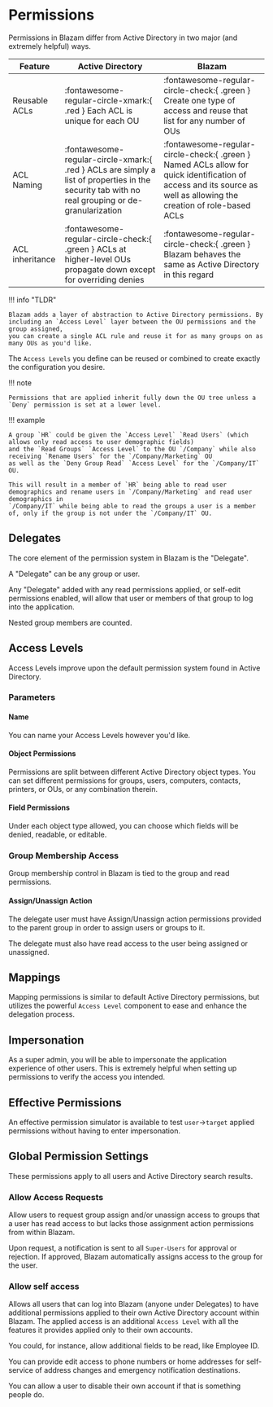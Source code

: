 ﻿# Permissions
Permissions in Blazam differ from Active Directory in two major (and extremely helpful) ways.

| Feature | Active Directory | Blazam |
| ------- | ------------------------------------ | ------ |
| Reusable ACLs      | :fontawesome-regular-circle-xmark:{ .red } Each ACL is unique for each OU  | :fontawesome-regular-circle-check:{ .green } Create one type of access and reuse that list for any number of OUs |
| ACL Naming         | :fontawesome-regular-circle-xmark:{ .red } ACLs are simply a list of properties in the security tab with no real grouping or de-granularization | :fontawesome-regular-circle-check:{ .green } Named ACLs allow for quick identification of access and its source as well as allowing the creation of role-based ACLs |
| ACL inheritance    | :fontawesome-regular-circle-check:{ .green } ACLs at higher-level OUs propagate down except for overriding denies | :fontawesome-regular-circle-check:{ .green } Blazam behaves the same as Active Directory in this regard |

!!! info "TLDR"

    Blazam adds a layer of abstraction to Active Directory permissions. By including an `Access Level` layer between the OU permissions and the group assigned,
    you can create a single ACL rule and reuse it for as many groups on as many OUs as you'd like.

The `Access Levels` you define can be reused or combined to create exactly the configuration you desire.

!!! note

    Permissions that are applied inherit fully down the OU tree unless a `Deny` permission is set at a lower level.

!!! example

    A group `HR` could be given the `Access Level` `Read Users` (which allows only read access to user demographic fields)
    and the `Read Groups` `Access Level` to the OU `/Company` while also receiving `Rename Users` for the `/Company/Marketing` OU
    as well as the `Deny Group Read` `Access Level` for the `/Company/IT` OU.

    This will result in a member of `HR` being able to read user demographics and rename users in `/Company/Marketing` and read user demographics in
    `/Company/IT` while being able to read the groups a user is a member of, only if the group is not under the `/Company/IT` OU.

## Delegates
The core element of the permission system in Blazam is the "Delegate".

A "Delegate" can be any group or user.

Any "Delegate" added with any read permissions applied, or self-edit permissions enabled, will allow that user or members of that group to log into the application.

Nested group members are counted.

## Access Levels
Access Levels improve upon the default permission system found in Active Directory.

### Parameters
#### Name
You can name your Access Levels however you'd like.
#### Object Permissions
Permissions are split between different Active Directory object types. You can set different permissions
for groups, users, computers, contacts, printers, or OUs, or any combination therein.
#### Field Permissions
Under each object type allowed, you can choose which fields will be denied, readable, or editable.

### Group Membership Access
Group membership control in Blazam is tied to the group and read permissions.
#### Assign/Unassign Action
The delegate user must have Assign/Unassign action permissions provided to the parent group in order to assign users or groups to it.

The delegate must also have read access to the user being assigned or unassigned.

## Mappings
Mapping permissions is similar to default Active Directory permissions, but utilizes the powerful `Access Level`
component to ease and enhance the delegation process.

## Impersonation
As a super admin, you will be able to impersonate the application experience of other users.
This is extremely helpful when setting up permissions to verify the access you intended.

## Effective Permissions
An effective permission simulator is available to test `user`→`target` applied permissions without having to enter impersonation.

## Global Permission Settings
These permissions apply to all users and Active Directory search results.

### Allow Access Requests
Allow users to request group assign and/or unassign access to groups that a user has read access to but lacks those assignment
action permissions from within Blazam.

Upon request, a notification is sent to all `Super-Users` for approval or rejection. If approved, Blazam automatically assigns
access to the group for the user.

### Allow self access
Allows all users that can log into Blazam (anyone under Delegates) to have additional permissions applied to their
own Active Directory account within Blazam. The applied access is an additional `Access Level` with all the features it provides
applied only to their own accounts.

You could, for instance, allow additional fields to be read, like Employee ID.

You can provide edit access to phone numbers or home addresses for self-service of address changes and emergency notification
destinations.

You can allow a user to disable their own account if that is something people do.